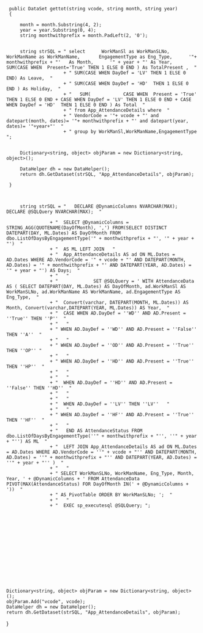      public DataSet gettot(string vcode, string month, string year)
     {

         month = month.Substring(4, 2);
         year = year.Substring(0, 4);
         string monthwithprefix = month.PadLeft(2, '0');

       
         string strSQL = " select      WorkManSl as WorkManSLNo,      WorkManName as WorkManName,       EngagementType as Eng_Type,      '"+ monthwithprefix + "'   As Month,      '" + year + "' As Year,        SUM(CASE WHEN  Present='True' THEN 1 ELSE 0 END ) As TotalPresent ,  "
                         + " SUM(CASE WHEN DayDef = 'LV' THEN 1 ELSE 0 END) As Leave,  "
                         + " SUM(CASE WHEN DayDef = 'HD'  THEN 1 ELSE 0 END ) As Holiday,  "
                         + "   SUM(            CASE WHEN  Present = 'True' THEN 1 ELSE 0 END + CASE WHEN DayDef = 'LV' THEN 1 ELSE 0 END + CASE WHEN DayDef = 'HD'  THEN 1 ELSE 0 END ) As Total  "
                         + " from App_AttendanceDetails where  "
                         + " VendorCode = '"+ vcode + "' and datepart(month, dates)= '"+ monthwithprefix + "' and datepart(year, dates)= '"+year+"'  "
                         + " group by WorkManSl,WorkManName,EngagementType  ";


         Dictionary<string, object> objParam = new Dictionary<string, object>();
         
         DataHelper dh = new DataHelper();
         return dh.GetDataset(strSQL, "App_AttendanceDetails", objParam);

     }



         string strSQL = "   DECLARE @DynamicColumns NVARCHAR(MAX); DECLARE @SQLQuery NVARCHAR(MAX);  "

                    + "  SELECT @DynamicColumns = STRING_AGG(QUOTENAME(DayOfMonth), ',') FROM(SELECT DISTINCT DATEPART(DAY, ML.Dates) AS DayOfMonth FROM dbo.ListOfDaysByEngagementType('" + monthwithprefix + "', '" + year + "')  "
                    + "  AS ML LEFT JOIN   "
                    + "  App_AttendanceDetails AS ad ON ML.Dates = AD.Dates WHERE AD.VendorCode = '" + vcode + "' AND DATEPART(MONTH, AD.Dates) = '" + monthwithprefix + "' AND DATEPART(YEAR, AD.Dates) = '" + year + "') AS Days;  "
                    + "   "
                    + "             SET @SQLQuery = ' WITH AttendanceData AS ( SELECT DATEPART(DAY, ML.Dates) AS DayOfMonth, ad.WorkManSl AS WorkManSLNo, ad.WorkManName AS WorkManName, ad.EngagementType AS Eng_Type,  "
                    + "  Convert(varchar, DATEPART(MONTH, ML.Dates)) AS Month, Convert(varchar,DATEPART(YEAR, ML.Dates)) AS Year,  "
                    + "  CASE WHEN AD.DayDef = ''WD'' AND AD.Present = ''True'' THEN ''P''  "
                    + "   "
                    + " WHEN AD.DayDef = ''WD'' AND AD.Present = ''False'' THEN ''A''  "
                    + "   "
                    + " WHEN AD.DayDef = ''OD'' AND AD.Present = ''True'' THEN ''OP'' "
                    + "   "
                    + " WHEN AD.DayDef = ''HD'' AND AD.Present = ''True'' THEN ''HP''  "
                    + "   "
                    + "   "
                    + "  WHEN AD.DayDef = ''HD'' AND AD.Present = ''False'' THEN ''HD''  "
                    + "   "
                    + "   "
                    + "  WHEN AD.DayDef = ''LV'' THEN ''LV''   "
                    + "   "
                    + " WHEN AD.DayDef = ''HF'' AND AD.Present = ''True'' THEN ''HF''  "
                    + "   "
                    + "   END AS AttendanceStatus FROM dbo.ListOfDaysByEngagementType(''" + monthwithprefix + "'', ''" + year + "'') AS ML  "
                    + "  LEFT JOIN App_AttendanceDetails AS ad ON ML.Dates = AD.Dates WHERE AD.VendorCode = ''" + vcode + "'' AND DATEPART(MONTH, AD.Dates) = ''" + monthwithprefix + "'' AND DATEPART(YEAR, AD.Dates) = ''" + year + "'' )  "
                    + "   "
                    + " SELECT WorkManSLNo, WorkManName, Eng_Type, Month, Year, ' + @DynamicColumns + ' FROM AttendanceData PIVOT(MAX(AttendanceStatus) FOR DayOfMonth IN(' + @DynamicColumns + '))  "
                    + " AS PivotTable ORDER BY WorkManSLNo; ';  "
                    + "   "
                    + "  EXEC sp_executesql @SQLQuery; ";















    Dictionary<string, object> objParam = new Dictionary<string, object>();
    objParam.Add("vcode", vcode);
    DataHelper dh = new DataHelper();
    return dh.GetDataset(strSQL, "App_AttendanceDetails", objParam);

}
